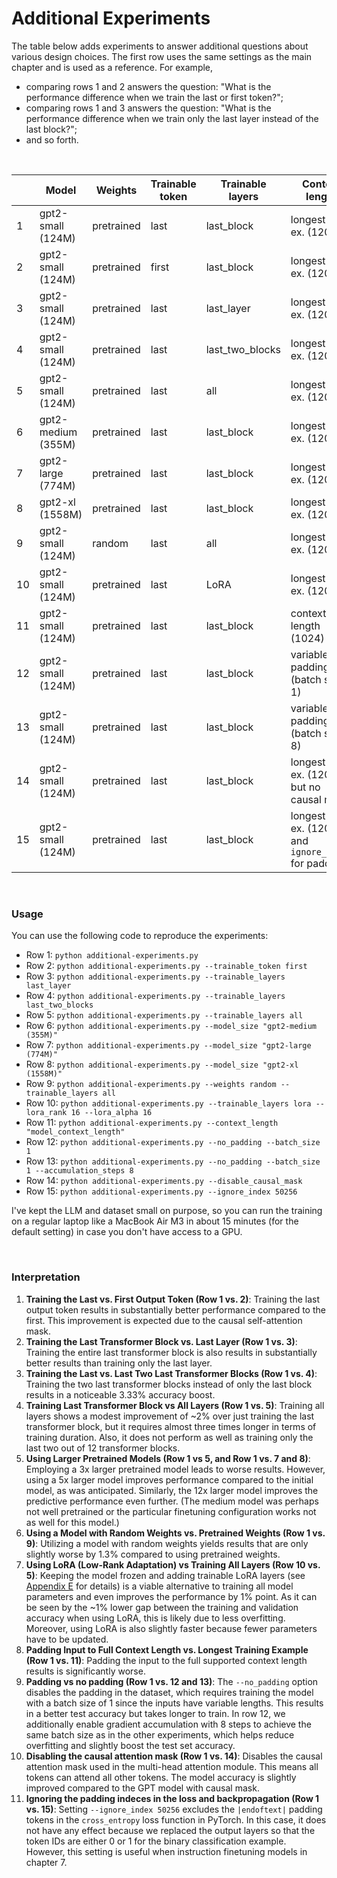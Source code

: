 # Additional Experiments

The table below adds experiments to answer additional questions about various design choices. The first row uses the same settings as the main chapter and is used as a reference.
For example,

- comparing rows 1 and 2 answers the question: "What is the performance difference when we train the last or first token?";
- comparing rows 1 and 3 answers the question: "What is the performance difference when we train only the last layer instead of the last block?";
- and so forth.

&nbsp;

|     | Model              | Weights    | Trainable token | Trainable layers | Context length                                         | Training acc | Validation acc | Test acc | Training time | CPU/GPU |
| --- | ------------------ | ---------- | --------------- | ---------------- | ------------------------------------------------------ | ------------ | -------------- | -------- | ------------- | ------- |
| 1   | gpt2-small (124M)  | pretrained | last            | last_block       | longest train ex. (120)                                | 96.63%       | 99.33%         | 95.00%   | 0.28 min      | A100    |
| 2   | gpt2-small (124M)  | pretrained | first           | last_block       | longest train ex. (120)                                | 78.46%       | 80.54%         | 75.00%   | 0.28 min      | A100    |
| 3   | gpt2-small (124M)  | pretrained | last            | last_layer       | longest train ex. (120)                                | 78.65%       | 79.87%         | 72.00%   | 0.25 min      | A100    |
| 4   | gpt2-small (124M)  | pretrained | last            | last_two_blocks  | longest train ex. (120)                                | 98.85%       | 98.66%         | 98.33%   | 0.33 min      | A100    |
| 5   | gpt2-small (124M)  | pretrained | last            | all              | longest train ex. (120)                                | 99.62%       | 96.64%         | 96.67%   | 0.69 min      | A100    |
| 6   | gpt2-medium (355M) | pretrained | last            | last_block       | longest train ex. (120)                                | 87.50%       | 91.28%         | 84.67%   | 0.75 min      | A100    |
| 7   | gpt2-large (774M)  | pretrained | last            | last_block       | longest train ex. (120)                                | 99.52%       | 98.66%         | 96.67%   | 1.50 min      | A100    |
| 8   | gpt2-xl (1558M)    | pretrained | last            | last_block       | longest train ex. (120)                                | 99.81%       | 99.33%         | 98.33%   | 2.83 min      | A100    |
| 9   | gpt2-small (124M)  | random     | last            | all              | longest train ex. (120)                                | 100%         | 96.64%         | 93.67%   | 0.69 min      | A100    |
| 10  | gpt2-small (124M)  | pretrained | last            | LoRA             | longest train ex. (120)                                | 100.00%      | 97.32%         | 96.67%   | 0.75 min      | A100    |
| 11  | gpt2-small (124M)  | pretrained | last            | last_block       | context length (1024)                                  | 83.08%       | 87.92%         | 78.33%   | 2.46 min      | A100    |
| 12  | gpt2-small (124M)  | pretrained | last            | last_block       | variable: no padding (batch size 1)                    | 100.00%      | 98.66%         | 98.00%   | 1.75 min      | A100    |
| 13  | gpt2-small (124M)  | pretrained | last            | last_block       | variable: no padding (batch size 8)                    | 99.33%       | 98.66%         | 98.33%   | 1.70 min      | A100    |
| 14  | gpt2-small (124M)  | pretrained | last            | last_block       | longest train ex. (120); but no causal mask            | 99.23%       | 98.66%         | 95.33%   | 0.29 min      | A100    |
| 15  | gpt2-small (124M)  | pretrained | last            | last_block       | longest train ex. (120) and `ignore_index` for padding | 96.63%       | 99.33%         | 95.00%   | 0.28 min      | A100    |

&nbsp;

### Usage

You can use the following code to reproduce the experiments:

- Row 1: `python additional-experiments.py`
- Row 2: `python additional-experiments.py --trainable_token first`
- Row 3: `python additional-experiments.py --trainable_layers last_layer`
- Row 4: `python additional-experiments.py --trainable_layers last_two_blocks`
- Row 5: `python additional-experiments.py --trainable_layers all`
- Row 6: `python additional-experiments.py --model_size "gpt2-medium (355M)"`
- Row 7: `python additional-experiments.py --model_size "gpt2-large (774M)"`
- Row 8: `python additional-experiments.py --model_size "gpt2-xl (1558M)"`
- Row 9: `python additional-experiments.py --weights random --trainable_layers all`
- Row 10: `python additional-experiments.py --trainable_layers lora --lora_rank 16 --lora_alpha 16`
- Row 11: `python additional-experiments.py --context_length "model_context_length"`
- Row 12: `python additional-experiments.py --no_padding --batch_size 1`
- Row 13: `python additional-experiments.py --no_padding --batch_size 1 --accumulation_steps 8`
- Row 14: `python additional-experiments.py --disable_causal_mask`
- Row 15: `python additional-experiments.py --ignore_index 50256`

I've kept the LLM and dataset small on purpose, so you can run the training on a regular laptop like a MacBook Air M3 in about 15 minutes (for the default setting) in case you don't have access to a GPU.

&nbsp;

### Interpretation

1. **Training the Last vs. First Output Token (Row 1 vs. 2)**: Training the last output token results in substantially better performance compared to the first. This improvement is expected due to the causal self-attention mask.
2. **Training the Last Transformer Block vs. Last Layer (Row 1 vs. 3)**: Training the entire last transformer block is also results in substantially better results than training only the last layer.
3. **Training the Last vs. Last Two Last Transformer Blocks (Row 1 vs. 4)**: Training the two last transformer blocks instead of only the last block results in a noticeable 3.33% accuracy boost.
4. **Training Last Transformer Block vs All Layers (Row 1 vs. 5)**: Training all layers shows a modest improvement of ~2% over just training the last transformer block, but it requires almost three times longer in terms of training duration. Also, it does not perform as well as training only the last two out of 12 transformer blocks.
5. **Using Larger Pretrained Models (Row 1 vs 5, and Row 1 vs. 7 and 8)**: Employing a 3x larger pretrained model leads to worse results. However, using a 5x larger model improves performance compared to the initial model, as was anticipated. Similarly, the 12x larger model improves the predictive performance even further. (The medium model was perhaps not well pretrained or the particular finetuning configuration works not as well for this model.)
6. **Using a Model with Random Weights vs. Pretrained Weights (Row 1 vs. 9)**: Utilizing a model with random weights yields results that are only slightly worse by 1.3% compared to using pretrained weights.
7. **Using LoRA (Low-Rank Adaptation) vs Training All Layers (Row 10 vs. 5)**: Keeping the model frozen and adding trainable LoRA layers (see [Appendix E](../../appendix-E/01_main-chapter-code/appendix-E.ipynb) for details) is a viable alternative to training all model parameters and even improves the performance by 1% point. As it can be seen by the ~1% lower gap between the training and validation accuracy when using LoRA, this is likely due to less overfitting. Moreover, using LoRA is also slightly faster because fewer parameters have to be updated.
8. **Padding Input to Full Context Length vs. Longest Training Example (Row 1 vs. 11)**: Padding the input to the full supported context length results is significantly worse.
9. **Padding vs no padding (Row 1 vs. 12 and 13)**: The `--no_padding` option disables the padding in the dataset, which requires training the model with a batch size of 1 since the inputs have variable lengths. This results in a better test accuracy but takes longer to train. In row 12, we additionally enable gradient accumulation with 8 steps to achieve the same batch size as in the other experiments, which helps reduce overfitting and slightly boost the test set accuracy.
10. **Disabling the causal attention mask (Row 1 vs. 14)**: Disables the causal attention mask used in the multi-head attention module. This means all tokens can attend all other tokens. The model accuracy is slightly improved compared to the GPT model with causal mask.
11. **Ignoring the padding indeces in the loss and backpropagation (Row 1 vs. 15)**: Setting `--ignore_index 50256` excludes the `|endoftext|` padding tokens in the `cross_entropy` loss function in PyTorch. In this case, it does not have any effect because we replaced the output layers so that the token IDs are either 0 or 1 for the binary classification example. However, this setting is useful when instruction finetuning models in chapter 7.
